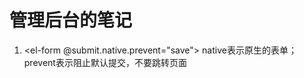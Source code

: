 # 管理后台的笔记
1. <el-form @submit.native.prevent="save"></el-form>
  native表示原生的表单；prevent表示阻止默认提交，不要跳转页面